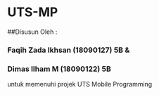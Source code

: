 # UTS-MP

##Disusun Oleh :
### Faqih Zada Ikhsan (18090127) 5B &
### Dimas Ilham M (18090122) 5B

untuk memenuhi projek UTS Mobile Programming

